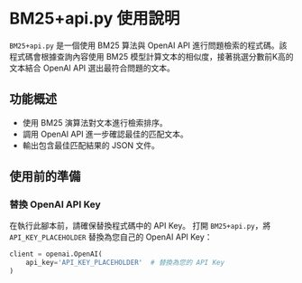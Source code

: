 # BM25+api.py 使用說明

`BM25+api.py` 是一個使用 BM25 算法與 OpenAI API 進行問題檢索的程式碼。該程式碼會根據查詢內容使用 BM25 模型計算文本的相似度，接著挑選分數前K高的文本結合 OpenAI API 選出最符合問題的文本。

## 功能概述

- 使用 BM25 演算法對文本進行檢索排序。
- 調用 OpenAI API 進一步確認最佳的匹配文本。
- 輸出包含最佳匹配結果的 JSON 文件。

## 使用前的準備

### 替換 OpenAI API Key

在執行此腳本前，請確保替換程式碼中的 API Key。
打開 `BM25+api.py`，將 `API_KEY_PLACEHOLDER` 替換為您自己的 OpenAI API Key：

```python
client = openai.OpenAI(
    api_key='API_KEY_PLACEHOLDER'  # 替換為您的 API Key
)
